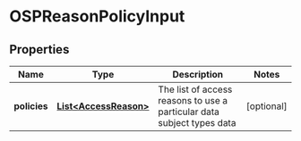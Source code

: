 
# OSPReasonPolicyInput

## Properties
Name | Type | Description | Notes
------------ | ------------- | ------------- | -------------
**policies** | [**List&lt;AccessReason&gt;**](AccessReason.md) | The list of access reasons to use a particular data subject types data  |  [optional]



